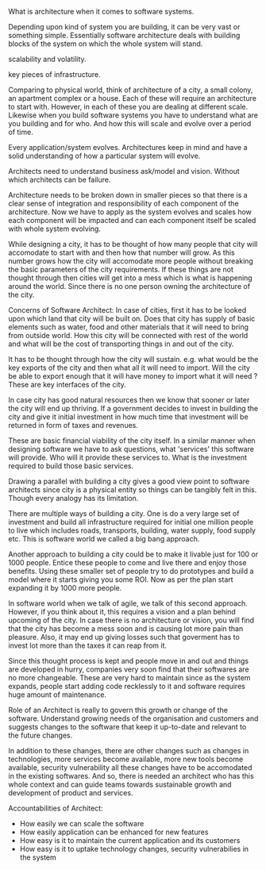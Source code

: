 What is architecture when it comes to software systems. 

Depending upon kind of system you are building, it can be very vast or something simple. Essentially software architecture deals with building blocks of the system on which the whole system will stand. 

scalability and volatility. 

key pieces of infrastructure. 

Comparing to physical world, think of architecture of a city, a small colony, an apartment complex or a house. Each of these will require an architecture to start with. However, in each of these you are dealing at different scale. Likewise when you build software systems you have to understand what are you building and for who. And how this will scale and evolve over a period of time. 

Every application/system evolves. Architectures keep in mind and have a solid understanding of how a particular system will evolve. 

Architects need to understand business ask/model and vision. Without which architects can be failure. 

Architecture needs to be broken down in smaller pieces so that there is a clear sense of integration and responsibility of each component of the architecture. Now we have to apply as the system evolves and scales how each component will be impacted and can each component itself be scaled with whole system evolving. 

While designing a city, it has to be thought of how many people that city will accomodate to start with and then how that number will grow. As this number grows how the city will accomodate more people without breaking the basic parameters of the city requirements. If these things are not thought through then cities will get into a mess which is what is happening around the world. Since there is no one person owning the architecture of the city. 

Concerns of Software Architect: 
In case of cities, first it has to be looked upon which land that city will be built on. Does that city has supply of basic elements such as water, food and other materials that it will need to bring from outside world. How this city will be connected with rest of the world and what will be the cost of transporting things in and out of the city. 

It has to be thought through how the city will sustain. e.g. what would be the key exports of the city and then what all it will need to import. Will the city be able to export enough that it will have money to import what it will need ? These are key interfaces of the city. 

In case city has good natural resources then we know that sooner or later the city will end up thriving. If a government decides to invest in building the city and give it initial investment in how much time that investment will be returned in form of taxes and revenues. 

These are basic financial viability of the city itself. In a similar manner when designing software we have to ask questions, what 'services' this software will provide. Who will it provide these services to. What is the investment required to build those basic services. 

Drawing a parallel with building a city gives a good view point to software architects since city is a physical entity so things can be tangibly felt in this. Though every analogy has its limitation. 

There are multiple ways of building a city. One is do a very large set of investment and build all infrastructure required for initial one million people to live which includes roads, transports, building, water supply, food supply etc. This is software world we called a big bang approach. 

Another approach to building a city could be to make it livable just for 100 or 1000 people. Entice these people to come and live there and enjoy those benefits. Using these smaller set of people try to do prototypes and build a model where it starts giving you some ROI. Now as per the plan start expanding it by 1000 more people. 

In software world when we talk of agile, we talk of this second approach. However, if you think about it, this requires a vision and a plan behind upcoming of the city. In case there is no architecture or vision, you will find that the city has become a mess soon and is causing lot more pain than pleasure. Also, it may end up giving losses such that goverment has to invest lot more than the taxes it can reap from it. 

Since this thought process is kept and people move in and out and things are developed in hurry, companies very soon find that their softwares are no more changeable. These are very hard to maintain since as the system expands, people start adding code recklessly to it and software requires huge amount of maintenance. 

Role of an Architect is really to govern this growth or change of the software. Understand growing needs of the organisation and customers and suggests changes to the software that keep it up-to-date and relevant to the future changes. 

In addition to these changes, there are other changes such as changes in technologies, more services become available, more new tools become available, security vulnerability all these changes have to be accomodated in the existing softwares. And so, there is needed an architect who has this whole context and can guide teams towards sustainable growth and development of product and services. 


Accountabilities of Architect:
- How easily we can scale the software 
- How easily application can be enhanced for new features 
- How easy is it to maintain the current application and its customers
- How easy is it to uptake technology changes, security vulnerabilies in the system 













